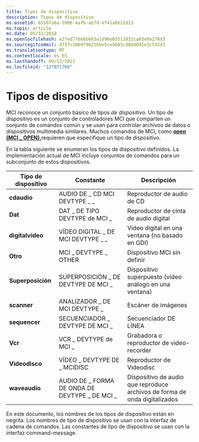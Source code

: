 ```yaml
---
title: Tipos de dispositivo
description: Tipos de dispositivo
ms.assetid: 6556fa6a-5906-4afb-ab7d-ef41a0e22d13
ms.topic: article
ms.date: 05/31/2018
ms.openlocfilehash: e27ed77debb663a1d90e03512832ca83e6e276d3
ms.sourcegitcommit: d75fc10b9f0825bbe5ce5045c90d4045e3c53243
ms.translationtype: MT
ms.contentlocale: es-ES
ms.lasthandoff: 09/13/2021
ms.locfileid: "127071768"
---
```

# <a name="device-types"></a>Tipos de dispositivo

MCI reconoce un conjunto básico de tipos *de dispositivo.* Un tipo de dispositivo es un conjunto de controladores MCI que comparten un conjunto de comandos común y se usan para controlar archivos de datos o dispositivos multimedia similares. Muchos comandos de MCI, como [**open**](open.md) [**(MCI \_ OPEN),**](mci-open.md)requieren que especifique un tipo de dispositivo.

En la tabla siguiente se enumeran los tipos de dispositivo definidos. La implementación actual de MCI incluye conjuntos de comandos para un subconjunto de estos dispositivos.



| Tipo de dispositivo      | Constante                      | Descripción                                      |
|------------------|-------------------------------|--------------------------------------------------|
| **cdaudio**      | AUDIO DE \_ CD MCI DEVTYPE \_ \_       | Reproductor de audio de CD                                  |
| **Dat**          | DAT \_ DE TIPO DEVTYPE de MCI \_             | Reproductor de cinta de audio digital                        |
| **digitalvideo** | VÍDEO DIGITAL \_ DE MCI DEVTYPE \_ \_  | Vídeo digital en una ventana (no basado en GDI)        |
| **Otro**        | MCI \_ DEVTYPE \_ OTHER           | Dispositivo MCI sin definir                             |
| **Superposición**      | SUPERPOSICIÓN \_ DE DEVTYPE DE MCI \_         | Dispositivo superpuesto (vídeo análogo en una ventana)        |
| **scanner**      | ANALIZADOR \_ DE MCI DEVTYPE \_         | Escáner de imágenes                                    |
| **sequencer**    | SECUENCIADOR \_ DEVTYPE DE MCI \_       | Secuenciador DE LÍNEA                                   |
| **Vcr**          | VCR \_ DEVTYPE de MCI \_             | Grabadora o reproductor de video-recorder                |
| **Videodisco**    | VÍDEO \_ DEVTYPE DE \_ MCIDISC       | Reproductor de Videodisc                                 |
| **waveaudio**    | AUDIO DE \_ FORMA DE ONDA DE DEVTYPE \_ DE MCI \_ | Dispositivo de audio que reproduce archivos de forma de onda digitalizados |



 

En este documento, los nombres de los tipos de dispositivo están en negrita. Los nombres de tipo de dispositivo se usan con la interfaz de cadena de comandos. Las constantes de tipo de dispositivo se usan con la interfaz command-message.

 

 




